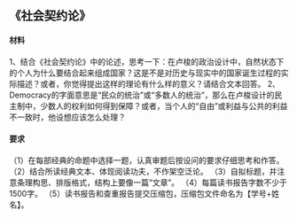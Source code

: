 ## 《社会契约论》  
#### 材料  
1、结合《社会契约论》中的论述，思考一下：在卢梭的政治设计中，自然状态下的个人为什么要结合起来组成国家？这是不是对历史与现实中的国家诞生过程的实际描述？或者，你觉得提出这样的理论有什么样的意义？请结合文本回答。
2、Democracy的字面意思是“民众的统治”或“多数人的统治”，那么在卢梭设计的民主制中，少数人的权利如何得到保障？或者，当个人的“自由”或利益与公共的利益不一致时，他设想应该怎么处理？
#### 要求
（1）在每部经典的命题中选择一题，认真审题后按设问的要求仔细思考和作答。
（2）结合所读经典文本、体现阅读功夫，不作架空泛论。
（3）自拟标题，并注意条理构思、排版格式，结构上要像一篇“文章”。
（4）每篇读书报告字数不少于1500字。
（5）读书报告和查重报告提交压缩包，压缩包文件命名为【学号+姓名】。
